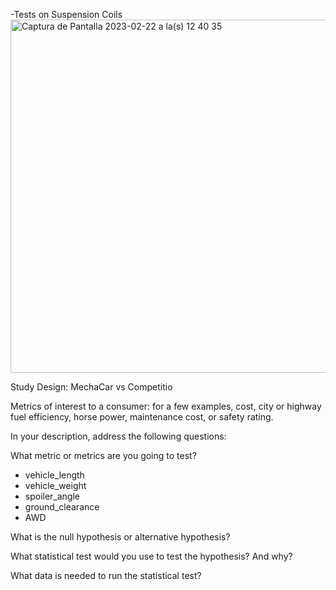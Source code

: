 -Tests on Suspension Coils
<img width="565" alt="Captura de Pantalla 2023-02-22 a la(s) 12 40 35" src="https://user-images.githubusercontent.com/72363865/220726492-c7392b43-5fe7-4e2f-85f0-eb256130f3ed.png">




Study Design: MechaCar vs Competitio

Metrics of interest to a consumer: for a few examples, cost, city or highway fuel efficiency, horse power, maintenance cost, or safety rating.


In your description, address the following questions:

What metric or metrics are you going to test?
- vehicle_length
- vehicle_weight
- spoiler_angle
- ground_clearance
- AWD

What is the null hypothesis or alternative hypothesis?


What statistical test would you use to test the hypothesis? And why?

What data is needed to run the statistical test?
